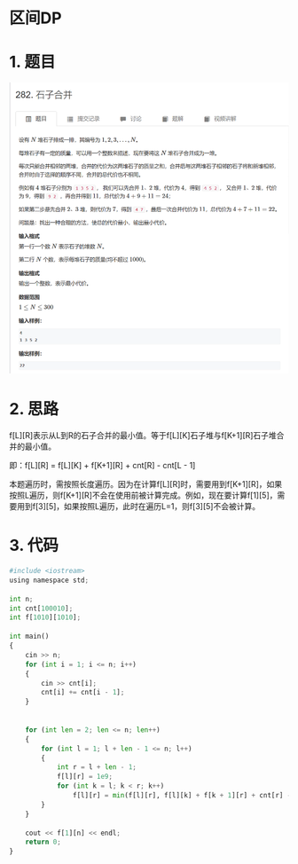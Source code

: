 # 区间DP

# 1. 题目

![](image/image_xmuLlEQng6.png)

# 2. 思路

f\[L]\[R]表示从L到R的石子合并的最小值。等于f\[L]\[K]石子堆与f\[K+1]\[R]石子堆合并的最小值。

即：f\[L]\[R] = f\[L]\[K] + f\[K+1]\[R] + cnt\[R] - cnt\[L - 1]

本题遍历时，需按照长度遍历。因为在计算f\[L]\[R]时，需要用到f\[K+1]\[R]，如果按照L遍历，则f\[K+1]\[R]不会在使用前被计算完成。例如，现在要计算f\[1]\[5]，需要用到f\[3]\[5]，如果按照L遍历，此时在遍历L=1，则f\[3]\[5]不会被计算。

# 3. 代码

```python
#include <iostream>
using namespace std;

int n;
int cnt[100010];
int f[1010][1010];

int main()
{
    cin >> n;
    for (int i = 1; i <= n; i++)
    {
        cin >> cnt[i];
        cnt[i] += cnt[i - 1];
    }
       

    for (int len = 2; len <= n; len++)
    {
        for (int l = 1; l + len - 1 <= n; l++)
        {
            int r = l + len - 1;
            f[l][r] = 1e9;
            for (int k = l; k < r; k++)
                f[l][r] = min(f[l][r], f[l][k] + f[k + 1][r] + cnt[r] - cnt[l - 1]);
        }
    }

    cout << f[1][n] << endl;
    return 0;
}
```
